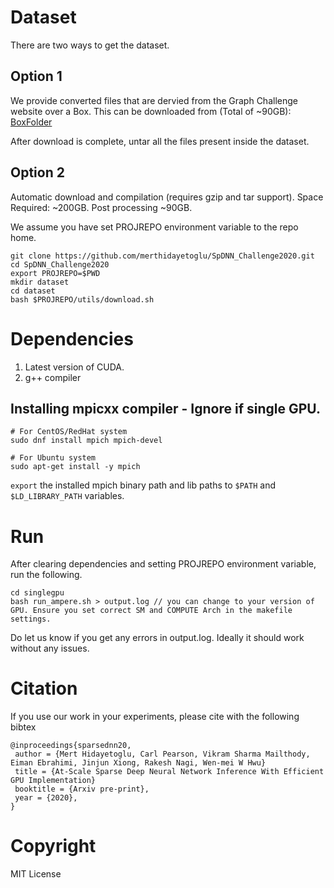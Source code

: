 # Dataset 
There are two ways to get the dataset. 

## Option 1
We provide converted files that are dervied from the Graph Challenge website over a Box. This can be downloaded from (Total of ~90GB): 
[BoxFolder](https://uofi.box.com/s/gseet60dz0f939r6n69veggn80i9twwh)

After download is complete, untar all the files present inside the dataset. 

## Option 2
Automatic download and compilation (requires gzip and tar support).
Space Required: ~200GB. Post processing ~90GB. 

We assume you have set PROJREPO environment variable to the repo home. 

```
git clone https://github.com/merthidayetoglu/SpDNN_Challenge2020.git
cd SpDNN_Challenge2020
export PROJREPO=$PWD
mkdir dataset
cd dataset
bash $PROJREPO/utils/download.sh
```
# Dependencies

1. Latest version of CUDA. 
2. g++ compiler 

## Installing mpicxx compiler - Ignore if single GPU.
```
# For CentOS/RedHat system
sudo dnf install mpich mpich-devel

# For Ubuntu system
sudo apt-get install -y mpich
```

`export` the installed mpich binary path and lib paths to `$PATH` and `$LD_LIBRARY_PATH` variables. 

# Run 
After clearing dependencies and setting PROJREPO environment variable, run the following. 

```
cd singlegpu 
bash run_ampere.sh > output.log // you can change to your version of GPU. Ensure you set correct SM and COMPUTE Arch in the makefile settings. 
```

Do let us know if you get any errors in output.log. Ideally it should work without any issues. 

# Citation
If you use our work in your experiments, please cite with the following bibtex
```
@inproceedings{sparsednn20,
 author = {Mert Hidayetoglu, Carl Pearson, Vikram Sharma Mailthody, Eiman Ebrahimi, Jinjun Xiong, Rakesh Nagi, Wen-mei W Hwu}
 title = {At-Scale Sparse Deep Neural Network Inference With Efficient GPU Implementation}
 booktitle = {Arxiv pre-print},
 year = {2020},
}
```

# Copyright
MIT License 
